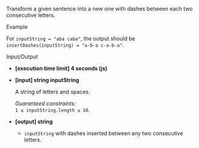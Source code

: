 
Transform a given sentence into a new one with dashes between each two consecutive letters.

Example

For  `inputString = "aba caba"`, the output should be  
`insertDashes(inputString) = "a-b-a c-a-b-a"`.

Input/Output

-   **[execution time limit] 4 seconds (js)**
    
-   **[input] string inputString**
    
    A string of letters and spaces.
    
    _Guaranteed constraints:_  
    `1 ≤ inputString.length ≤ 10`.
    
-   **[output] string**
    
    -   `inputString`  with dashes inserted between any two consecutive letters.